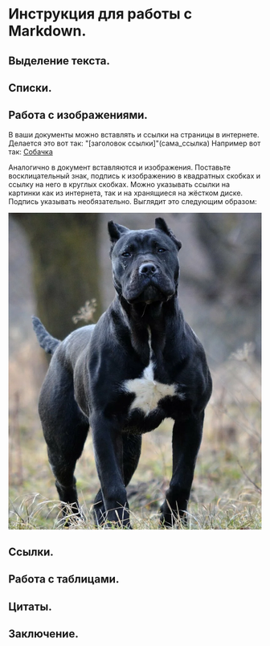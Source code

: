# Инструкция для работы с Markdown.

## Выделение текста.

## Списки.

## Работа с изображениями.
В ваши документы можно вставлять и ссылки на страницы в интернете. Делается это вот так: "[заголовок ссылки]"(сама_ссылка)
Например вот так: [Собачка](https://www.tinydog.ru/wp-content/uploads/2016/07/Aljaskinskij-malamut-1.jpg)

Аналогично в документ вставляются и изображения. Поставьте восклицательный знак, подпись к изображению в квадратных скобках и ссылку на него в круглых скобках. Можно указывать ссылки на картинки как из интернета, так и на хранящиеся на жёстком диске. Подпись указывать необязательно. Выглядит это следующим образом:

![Канарский Дог](1.webp)


## Ссылки.

## Работа с таблицами.

## Цитаты.

## Заключение.

